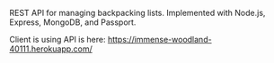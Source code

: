 REST API for managing backpacking lists.
Implemented with Node.js, Express, MongoDB, and Passport.

Client is using API is here: https://immense-woodland-40111.herokuapp.com/
